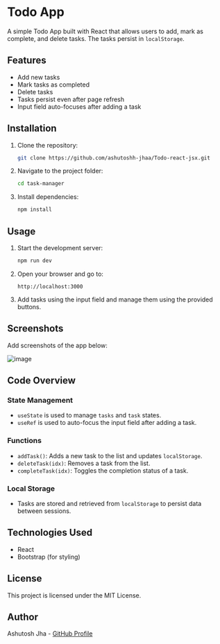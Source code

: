 # Todo App

A simple Todo App built with React that allows users to add, mark as complete, and delete tasks. The tasks persist in `localStorage`.

## Features
- Add new tasks
- Mark tasks as completed
- Delete tasks
- Tasks persist even after page refresh
- Input field auto-focuses after adding a task

## Installation
1. Clone the repository:
   ```sh
   git clone https://github.com/ashutoshh-jhaa/Todo-react-jsx.git
   ```
2. Navigate to the project folder:
   ```sh
   cd task-manager
   ```
3. Install dependencies:
   ```sh
   npm install
   ```

## Usage
1. Start the development server:
   ```sh
   npm run dev
   ```
2. Open your browser and go to:
   ```
   http://localhost:3000
   ```
3. Add tasks using the input field and manage them using the provided buttons.

## Screenshots
Add screenshots of the app below:

![image](https://github.com/user-attachments/assets/a2f86c77-374b-4100-a609-9f735b95d21d)

## Code Overview
### State Management
- `useState` is used to manage `tasks` and `task` states.
- `useRef` is used to auto-focus the input field after adding a task.

### Functions
- `addTask()`: Adds a new task to the list and updates `localStorage`.
- `deleteTask(idx)`: Removes a task from the list.
- `completeTask(idx)`: Toggles the completion status of a task.

### Local Storage
- Tasks are stored and retrieved from `localStorage` to persist data between sessions.

## Technologies Used
- React
- Bootstrap (for styling)

## License
This project is licensed under the MIT License.

## Author
Ashutosh Jha - [GitHub Profile](https://github.com/ashutoshh-jhaa)

